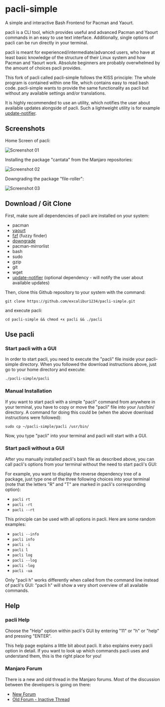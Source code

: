 # pacli-simple
A simple and interactive Bash Frontend for Pacman and Yaourt.

pacli is a CLI tool, which provides useful and advanced Pacman and Yaourt commands in an easy to use text interface. Additionally, single options of pacli can be run directly in your terminal.

pacli is meant for experienced/intermediate/advanced users, who have at least basic knowledge of the structure of their Linux system and how Pacman and Yaourt work. Absolute beginners are probably overwhelmed by the amount of choices pacli provides.

This fork of pacli called pacli-simple follows the KISS principle: The whole program is contained within one file, which contains easy to read bash code. pacli-simple wants to provide the same functionality as pacli but without any available settings and/or translations.


It is highly recommended to use an utility, which notifies the user about available updates alongside of pacli. Such a lightweight utility is for example [update-notifier](https://github.com/Chrysostomus/update-notifier).


## Screenshots

Home Screen of pacli:

![Screenshot 01](http://imagizer.imageshack.com/img924/8197/bPKppR.png)


Installing the package "cantata" from the Manjaro repositories:

![Screenshot 02](http://s32.postimg.org/50okof26t/pacli_simple2.gif)


Downgrading the package "file-roller":

![Screenshot 03](http://i.imgur.com/kKzqbSl.png)


## Download / Git Clone

First, make sure all dependencies of pacli are installed on your system:
- pacman
- [yaourt](https://wiki.archlinux.org/index.php/Yaourt)
- [fzf](https://aur.archlinux.org/packages/fzf/) (fuzzy finder)
- [downgrade](https://aur.archlinux.org/packages/downgrade/)
- pacman-mirrorlist
- bash
- sudo
- gzip
- git
- wget
- [update-notifier](https://github.com/Chrysostomus/update-notifier) (optional dependency - will notify the user about available updates)

Then, clone this Github repository to your system with the command:
```
git clone https://github.com/excalibur1234/pacli-simple.git
```
and execute pacli:
```
cd pacli-simple && chmod +x pacli && ./pacli
```


## Use pacli

### Start pacli with a GUI
In order to start pacli, you need to execute the "pacli" file inside your pacli-simple directory. When you followed the download instructions above, just go to your home directory and execute:
```
./pacli-simple/pacli
```

### Manual Installation
If you want to start pacli with a simple "pacli" command from anywhere in your terminal, you have to copy or move the "pacli" file into your /usr/bin/ directory. A command for doing this could be (when the above download instructions were followed):
```
sudo cp ~/pacli-simple/pacli /usr/bin/
```
Now, you type "pacli" into your terminal and pacli will start with a GUI.

### Start pacli without a GUI
After you manually installed pacli's bash file as described above, you can call pacli's options from your terminal without the need to start pacli's GUI:

For example, you want to display the reverse dependency tree of a package, just type one of the three following choices into your terminal (note that the letters "R" and "T" are marked in pacli's corresponding option):
- `pacli rt`
- `pacli -rt`
- `pacli --rt`

This principle can be used with all options in pacli. Here are some random examples:
- `pacli --info`
- `pacli info`
- `pacli -i`
- `pacli l`
- `pacli log`
- `pacli --log`
- `pacli -log`
- `pacli -ua`

Only "pacli h" works differently when called from the command line instead of pacli's GUI: "pacli h" will show a very short overview of all available commands.


## Help

### pacli Help
Choose the "Help" option within pacli's GUI by entering "11" or "h" or "help" and pressing "ENTER". 

This help page explains a little bit about pacli. It also explains every pacli option in detail. If you want to look up which commands pacli uses and understand them, this is the right place for you!

### Manjaro Forum
There is a new and old thread in the Manjaro forums. Most of the discussion between the developers is going on there:
 - [New Forum](https://forum.manjaro.org/t/pacli-simple-a-simple-bash-frontend-for-pacman-and-yaourt/677)
 - [Old Forum - Inactive Thread](https://old.forum.manjaro.org/index.php?topic=21399.0)
